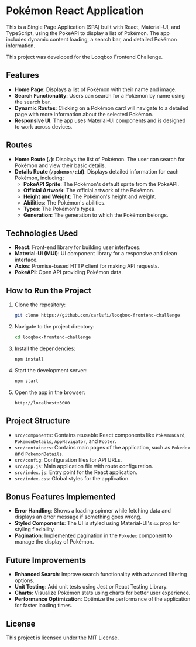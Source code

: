 # Pokémon React Application

This is a Single Page Application (SPA) built with React, Material-UI, and TypeScript, using the PokeAPI to display a list of Pokémon. The app includes dynamic content loading, a search bar, and detailed Pokémon information.

This project was developed for the Looqbox Frontend Challenge.

## Features

- **Home Page**: Displays a list of Pokémon with their name and image.
- **Search Functionality**: Users can search for a Pokémon by name using the search bar.
- **Dynamic Routes**: Clicking on a Pokémon card will navigate to a detailed page with more information about the selected Pokémon.
- **Responsive UI**: The app uses Material-UI components and is designed to work across devices.

## Routes

- **Home Route (`/`)**: Displays the list of Pokémon. The user can search for Pokémon and view their basic details.
- **Details Route (`/pokemon/:id`)**: Displays detailed information for each Pokémon, including:
  - **PokeAPI Sprite**: The Pokémon's default sprite from the PokeAPI.
  - **Official Artwork**: The official artwork of the Pokémon.
  - **Height and Weight**: The Pokémon's height and weight.
  - **Abilities**: The Pokémon's abilities.
  - **Types**: The Pokémon's types.
  - **Generation**: The generation to which the Pokémon belongs.

## Technologies Used

- **React**: Front-end library for building user interfaces.
- **Material-UI (MUI)**: UI component library for a responsive and clean interface.
- **Axios**: Promise-based HTTP client for making API requests.
- **PokeAPI**: Open API providing Pokémon data.

## How to Run the Project

1. Clone the repository:
   ```bash
   git clone https://github.com/carlsfi/looqbox-frontend-challenge
   ```

2. Navigate to the project directory:
   ```bash
   cd looqbox-frontend-challenge
   ```

3. Install the dependencies:
   ```bash
   npm install
   ```

4. Start the development server:
   ```bash
   npm start
   ```

5. Open the app in the browser:
   ```
   http://localhost:3000
   ```

## Project Structure

- `src/components`: Contains reusable React components like `PokemonCard`, `PokemonDetails`, `AppNavigator`, and `Footer`.
- `src/containers`: Contains main pages of the application, such as `Pokedex` and `PokemonDetails`.
- `src/config`: Configuration files for API URLs.
- `src/App.js`: Main application file with route configuration.
- `src/index.js`: Entry point for the React application.
- `src/index.css`: Global styles for the application.

## Bonus Features Implemented

- **Error Handling**: Shows a loading spinner while fetching data and displays an error message if something goes wrong.
- **Styled Components**: The UI is styled using Material-UI's `sx` prop for styling flexibility.
- **Pagination**: Implemented pagination in the `Pokedex` component to manage the display of Pokémon.

## Future Improvements

- **Enhanced Search**: Improve search functionality with advanced filtering options.
- **Unit Testing**: Add unit tests using Jest or React Testing Library.
- **Charts**: Visualize Pokémon stats using charts for better user experience.
- **Performance Optimization**: Optimize the performance of the application for faster loading times.

## License

This project is licensed under the MIT License.